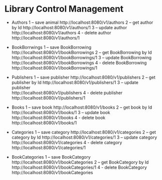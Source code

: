 # Library Control Management

- Authors
1 – save animal
http://localhost:8080/v1/authors
2 – get author by Id 
http://localhost:8080/v1/authors/1
3 – update author    
http://localhost:8080/v1/authors
4 - delete author    
http://localhost:8080/v1/authors/1

- BookBorrwings
1 – save BookBorrowing 
http://localhost:8080/v1/bookBorrowings
2 – get BookBorrowing by Id 
http://localhost:8080/v1/bookBorrowings/1
3 – update BookBorrowing    
http://localhost:8080/v1/bookBorrowings
4 - delete BookBorrowing    
http://localhost:8080/v1/bookBorrowings/1

- Publishers
1 – save publisher 
http://localhost:8080/v1/publishers
2 – get publisher by Id 
http://localhost:8080/v1/publishers/1
3 – update publisher    
http://localhost:8080/v1/publishers
4 - delete publisher    
http://localhost:8080/v1/publishers/1

- Books
1 – save book
http://localhost:8080/v1/books
2 – get book by Id 
http://localhost:8080/v1/books/1
3 – update book    
http://localhost:8080/v1/books
4 - delete book    
http://localhost:8080/v1/books/1

- Categories
1 – save category
http://localhost:8080/v1/categories
2 – get category by Id 
http://localhost:8080/v1/categories/1
3 – update category    
http://localhost:8080/v1/categories
4 - delete category    
http://localhost:8080/v1/categories/1

- BookCategories
1 – save BookCategory
http://localhost:8080/v1/bookCategories
2 – get BookCategory by Id 
http://localhost:8080/v1/bookCategories/1
4 - delete BookCategory    
http://localhost:8080/v1/bookCategories

